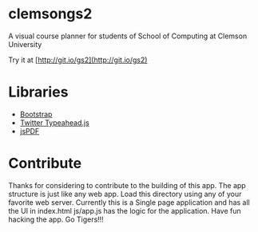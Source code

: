 clemsongs2
==========

A visual course planner for students of School of Computing at Clemson University

Try it at [http://git.io/gs2](http://git.io/gs2)

# Libraries
* [Bootstrap](http://getbootstrap.com/)
* [Twitter Typeahead.js](https://twitter.github.io/typeahead.js/)
* [jsPDF](http://parall.ax/products/jspdf)
# Contribute
Thanks for considering to contribute to the building of this app.
The app structure is just like any web app. Load this directory using any of your favorite web server.
Currently this is a Single page application and has all the UI in index.html
js/app.js has the logic for the application.
Have fun hacking the app. Go Tigers!!!
